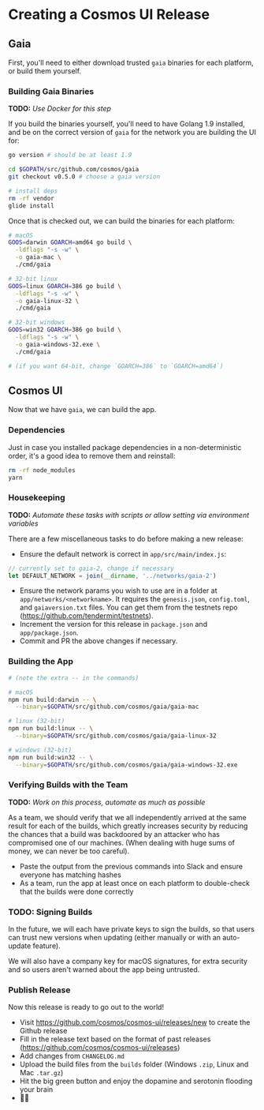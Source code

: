 # Creating a Cosmos UI Release

## Gaia

First, you'll need to either download trusted `gaia` binaries for each platform, or build them yourself.

### Building Gaia Binaries

**TODO:** *Use Docker for this step*

If you build the binaries yourself, you'll need to have Golang 1.9 installed, and be on the correct version of `gaia` for the network you are building the UI for:

```bash
go version # should be at least 1.9

cd $GOPATH/src/github.com/cosmos/gaia
git checkout v0.5.0 # choose a gaia version

# install deps
rm -rf vendor
glide install
```

Once that is checked out, we can build the binaries for each platform:

```bash
# macOS
GOOS=darwin GOARCH=amd64 go build \
  -ldflags "-s -w" \
  -o gaia-mac \
  ./cmd/gaia

# 32-bit linux
GOOS=linux GOARCH=386 go build \
  -ldflags "-s -w" \
  -o gaia-linux-32 \
  ./cmd/gaia

# 32-bit windows
GOOS=win32 GOARCH=386 go build \
  -ldflags "-s -w" \
  -o gaia-windows-32.exe \
  ./cmd/gaia

# (if you want 64-bit, change `GOARCH=386` to `GOARCH=amd64`)
```

## Cosmos UI

Now that we have `gaia`, we can build the app.

### Dependencies

Just in case you installed package dependencies in a non-deterministic order, it's a good idea to remove them and reinstall:

```bash
rm -rf node_modules
yarn
```

### Housekeeping

**TODO:** *Automate these tasks with scripts or allow setting via environment variables*

There are a few miscellaneous tasks to do before making a new release:
- Ensure the default network is correct in `app/src/main/index.js`:
```js
// currently set to gaia-2, change if necessary
let DEFAULT_NETWORK = join(__dirname, '../networks/gaia-2')
```
- Ensure the network params you wish to use are in a folder at `app/networks/<networkname>`. It requires the `genesis.json`, `config.toml`, and `gaiaversion.txt` files. You can get them from the testnets repo (https://github.com/tendermint/testnets).
- Increment the version for this release in `package.json` and `app/package.json`.
- Commit and PR the above changes if necessary.

### Building the App

```bash
# (note the extra -- in the commands)

# macOS
npm run build:darwin -- \
  --binary=$GOPATH/src/github.com/cosmos/gaia/gaia-mac

# linux (32-bit)
npm run build:linux -- \
  --binary=$GOPATH/src/github.com/cosmos/gaia/gaia-linux-32

# windows (32-bit)
npm run build:win32 -- \
  --binary=$GOPATH/src/github.com/cosmos/gaia/gaia-windows-32.exe
```

### Verifying Builds with the Team

**TODO:** *Work on this process, automate as much as possible*

As a team, we should verify that we all independently arrived at the same result for each of the builds, which greatly increases security by reducing the chances that a build was backdoored by an attacker who has compromised one of our machines. (When dealing with huge sums of money, we can never be too careful).

- Paste the output from the previous commands into Slack and ensure everyone has matching hashes
- As a team, run the app at least once on each platform to double-check that the builds were done correctly

### TODO: Signing Builds

In the future, we will each have private keys to sign the builds, so that users can trust new versions when updating (either manually or with an auto-update feature).

We will also have a company key for macOS signatures, for extra security and so users aren't warned about the app being untrusted.

### Publish Release

Now this release is ready to go out to the world!

- Visit https://github.com/cosmos/cosmos-ui/releases/new to create the Github release
- Fill in the release text based on the format of past releases (https://github.com/cosmos/cosmos-ui/releases)
- Add changes from `CHANGELOG.md`
- Upload the build files from the `builds` folder (Windows `.zip`, Linux and Mac `.tar.gz`)
- Hit the big green button and enjoy the dopamine and serotonin flooding your brain
- 🎊🎉
